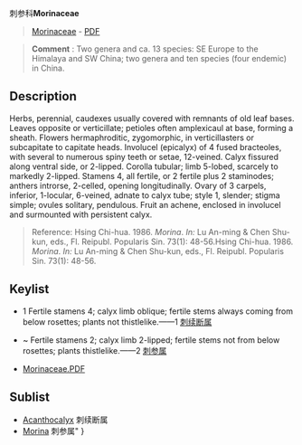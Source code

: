 刺参科**Morinaceae**

> [Morinaceae](http://www.iplant.cn/info/Morinaceae?t=foc) - [PDF](http://www.iplant.cn/foc/pdf/Morinaceae.pdf)


> **Comment** : 
> Two genera and ca. 13 species: SE Europe to the Himalaya and SW China; two genera and ten species (four endemic) in China.

## Description

Herbs, perennial, caudexes usually covered with remnants of old leaf bases. Leaves opposite or verticillate; petioles often amplexicaul at base, forming a sheath. Flowers hermaphroditic, zygomorphic, in verticillasters or subcapitate to capitate heads. Involucel (epicalyx) of 4 fused bracteoles, with several to numerous spiny teeth or setae, 12-veined. Calyx fissured along ventral side, or 2-lipped. Corolla tubular; limb 5-lobed, scarcely to markedly 2-lipped. Stamens 4, all fertile, or 2 fertile plus 2 staminodes; anthers introrse, 2-celled, opening longitudinally. Ovary of 3 carpels, inferior, 1-locular, 6-veined, adnate to calyx tube; style 1, slender; stigma simple; ovules solitary, pendulous. Fruit an achene, enclosed in involucel and surmounted with persistent calyx.


> Reference: 
> Hsing Chi-hua. 1986. *Morina*. *In:* Lu An-ming & Chen Shu-kun, eds., Fl. Reipubl. Popularis Sin. 73(1): 48-56.Hsing Chi-hua. 1986. *Morina*. *In:* Lu An-ming & Chen Shu-kun, eds., Fl. Reipubl. Popularis Sin. 73(1): 48-56.


## Keylist

* 1 Fertile stamens 4; calyx limb oblique; fertile stems always coming from below rosettes; plants not thistlelike.——1 [刺续断属](Acanthocalyx-刺续断属.md)
* ~ Fertile stamens 2; calyx limb 2-lipped; fertile stems not from below rosettes; plants thistlelike.——2 [刺参属](http://www.iplant.cn/info/Morina?t=foc)


* [Morinaceae.PDF](http://www.iplant.cn/foc/pdf/Morinaceae.pdf)

## Sublist

* [Acanthocalyx](Acanthocalyx-刺续断属.md) 刺续断属
* [Morina](http://www.iplant.cn/info/Morina?t=foc) 刺参属"
}